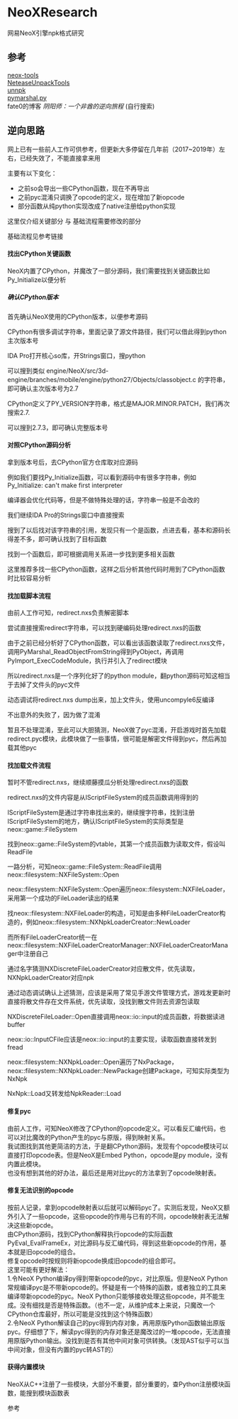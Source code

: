 # NeoXResearch
  
网易NeoX引擎npk格式研究

## 参考
[neox-tools](https://github.com/xforce/neox-tools)  
[NeteaseUnpackTools](https://github.com/yuanbi/NeteaseUnpackTools)  
[unnpk](https://github.com/YJBeetle/unnpk)  
[pymarshal.py](https://gist.github.com/fate0/3e1d23bce9d4d2cfa93848dd92aba3d4)  
fate0的博客 *阴阳师：一个非酋的逆向旅程*  (自行搜索)
  
## 逆向思路
网上已有一些前人工作可供参考，但更新大多停留在几年前（2017~2019年）左右，已经失效了，不能直接拿来用  

主要有以下变化：
* 之前so会导出一些CPython函数，现在不再导出
* 之前pyc混淆只调换了opcode的定义，现在增加了新opcode
* 部分函数从纯python实现改成了native注册给python实现

这里仅介绍关键部分 与 基础流程需要修改的部分  

基础流程见参考链接  

#### 找出CPython关键函数
NeoX内置了CPython，并魔改了一部分源码，我们需要找到关键函数比如Py_Initialize以便分析  

##### 确认CPython版本
首先确认NeoX使用的CPython版本，以便参考源码  

CPython有很多调试字符串，里面记录了源文件路径，我们可以借此得到python主次版本号  

IDA Pro打开核心so库，开Strings窗口，搜python  

可以搜到类似 engine/NeoX/src/3d-engine/branches/mobile/engine/python27/Objects/classobject.c 的字符串，即可确认主次版本号为2.7  

CPython定义了PY_VERSION字符串，格式是MAJOR.MINOR.PATCH，我们再次搜索2.7.  

可以搜到2.7.3，即可确认完整版本号  

#### 对照CPython源码分析
拿到版本号后，去CPython官方仓库取对应源码  

例如我们要找Py_Initialize函数，可以看到源码中有很多字符串，例如 Py_Initialize: can't make first interpreter  

编译器会优化代码等，但是不做特殊处理的话，字符串一般是不会改的  

我们继续IDA Pro的Strings窗口中直接搜索  

搜到了以后找对该字符串的引用，发现只有一个是函数，点进去看，基本和源码长得差不多，即可确认找到了目标函数  

找到一个函数后，即可根据调用关系进一步找到更多相关函数  

这里推荐多找一些CPython函数，这样之后分析其他代码时用到了CPython函数时比较容易分析  

#### 找加载脚本流程
由前人工作可知，redirect.nxs负责解密脚本  

尝试直接搜索redirect字符串，可以找到硬编码处理redirect.nxs的函数  

由于之前已经分析好了CPython函数，可以看出该函数读取了redirect.nxs文件，调用PyMarshal_ReadObjectFromString得到PyObject，再调用PyImport_ExecCodeModule，执行并引入了redirect模块   

所以redirect.nxs是一个序列化好了的python module，翻python源码可知这相当于去掉了文件头的pyc文件  

动态调试将redirect.nxs dump出来，加上文件头，使用uncompyle6反编译  

不出意外的失败了，因为做了混淆  

暂且不处理混淆，至此可以大胆猜测，NeoX做了pyc混淆，开启游戏时首先加载redirect.pyc模块，此模块做了一些事情，很可能是解密文件得到pyc，然后再加载其他pyc    

#### 找加载文件流程
暂时不管redirect.nxs，继续顺藤摸瓜分析处理redirect.nxs的函数  

redirect.nxs的文件内容是从IScriptFileSystem的成员函数调用得到的  

IScriptFileSystem是通过字符串找出来的，继续搜字符串，找到注册IScriptFileSystem的地方，确认IScriptFileSystem的实际类型是neox::game::FileSystem

找到neox::game::FileSystem的vtable，其第一个成员函数为读取文件，假设叫ReadFile  

一路分析，可知neox::game::FileSystem::ReadFile调用neox::filesystem::NXFileSystem::Open

neox::filesystem::NXFileSystem::Open遍历neox::filesystem::NXFileLoader，采用第一个成功的FileLoader读出的结果  

找neox::filesystem::NXFileLoader的构造，可知是由多种FileLoaderCreator构造的，例如neox::filesystem::NXNpkLoaderCreator::NewLoader  

而所有FileLoaderCreator统一在neox::filesystem::NXFileLoaderCreatorManager::NXFileLoaderCreatorManager中注册自己  

通过名字猜测NXDiscreteFileLoaderCreator对应散文件，优先读取，NXNpkLoaderCreator对应npk  

通过动态调试确认上述猜测，应该是采用了常见手游文件管理方式，游戏发更新时直接将散文件存在文件系统，优先读取，没找到散文件则去资源包读取  

NXDiscreteFileLoader::Open直接调用neox::io::input的成员函数，将数据读进buffer  

neox::io::InputCFile应该是neox::io::input的主要实现，读取函数直接转发到fread  

neox::filesystem::NXNpkLoader::Open遍历了NxPackage，neox::filesystem::NXNpkLoader::NewPackage创建Package，可知实际类型为NxNpk  

NxNpk::Load又转发给NpkReader::Load  












#### 修复pyc
由前人工作，可知NeoX修改了CPython的opcode定义。可以看反汇编代码，也可以对比魔改的Python产生的pyc与原版，得到映射关系。  
我试图找到其他更简洁的方法，于是翻CPython源码，发现有个opcode模块可以直接打印opcode表。但是NeoX是Embed Python，opcode是py module，没有内置此模块。    
也没有想到其他的好办法，最后还是用对比pyc的方法拿到了opcode映射表。  

#### 修复无法识别的opcode
按前人记录，拿到opcode映射表以后就可以解码pyc了。实测后发现，NeoX又额外引入了一些opcode，这些opcode的作用与已有的不同，opcode映射表无法解决这些新opcde。  
由CPython源码，找到CPython解释执行opcode的实际函数PyEval_EvalFrameEx，对比源码与反汇编代码，得到这些新opcode的作用，基本就是旧opcode的组合。  
修复opcode时按规则将新opcode换成旧opcode的组合即可。  
这里可能有更好解法：  
1.令NeoX Python编译py得到带新opcode的pyc，对比原版。但是NeoX Python常规编译pyc是不带新opcode的。怀疑是有一个特殊的函数，或者独立的工具来编译带新opcode的pyc。NeoX Python只能够接收处理这些opcode，并不能生成。没有细找是否是特殊函数。（也不一定，从维护成本上来说，只魔改一个CPython仓库最好，所以可能是没找到这个特殊函数）  
2.令NeoX Python解读自己的pyc得到内存对象，再用原版Python函数输出原版pyc。仔细想了下，解读pyc得到的内存对象还是魔改过的一堆opcode，无法直接用原版Python输出。没找到是否有其他中间对象可供转换。（发现AST似乎可以当中间对象，但没有内置的pyc转AST的） 

#### 获得内置模块
NeoX从C++注册了一些模块，大部分不重要，部分重要的，查Python注册模块函数，能搜到模块函数表

参考  

